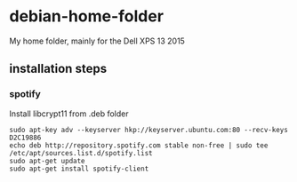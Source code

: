 # debian-home-folder
My home folder, mainly for the Dell XPS 13 2015

## installation steps

### spotify

Install libcrypt11 from .deb folder

	sudo apt-key adv --keyserver hkp://keyserver.ubuntu.com:80 --recv-keys D2C19886
	echo deb http://repository.spotify.com stable non-free | sudo tee /etc/apt/sources.list.d/spotify.list
	sudo apt-get update
	sudo apt-get install spotify-client
